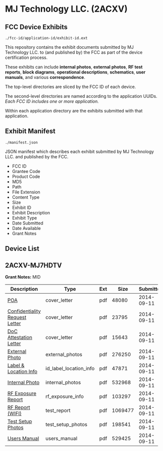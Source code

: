 # MJ Technology LLC. (2ACXV)
## FCC Device Exhibits

```
./fcc-id/application-id/exhibit-id.ext
```

This repository contains the exhibit documents submitted by MJ Technology LLC. to (and published by) the FCC as part of the device certification process.

These exhibits can include **internal photos**, **external photos**, **RF test reports**, **block diagrams**, **operational descriptions**, **schematics**, **user manuals**, and various **correspondence**.

The top-level directories are sliced by the FCC ID of each device.

The second-level directories are named according to the application UUIDs. *Each FCC ID includes one or more application.*

Within each application directory are the exhibits submitted with that application. 

## Exhibit Manifest

```
./manifest.json
```

JSON manifest which describes each exhibit submitted by MJ Technology LLC. and published by the FCC.

- FCC ID
- Grantee Code
- Product Code
- MD5
- Path
- File Extension
- Content Type
- Size
- Exhibit ID
- Exhibit Description
- Exhibit Type
- Date Submitted
- Date Available
- Grant Notes

## Device List
## 2ACXV-MJ7HDTV
**Grant Notes:** MID

| Description | Type | Ext | Size | Submitted | Available |
| ----------- | ---- | --- | ---- | --------- | --------- |
| [POA](2ACXV-MJ7HDTV/14a6c0784488b2e4846b36c9684d9605/2385684.pdf) | cover_letter | pdf | 48080 | 2014-09-11 | 2014-09-12 |
| [Confidentiality Request Letter](2ACXV-MJ7HDTV/14a6c0784488b2e4846b36c9684d9605/2385685.pdf) | cover_letter | pdf | 23795 | 2014-09-11 | 2014-09-12 |
| [DoC Attestation Letter](2ACXV-MJ7HDTV/14a6c0784488b2e4846b36c9684d9605/2385686.pdf) | cover_letter | pdf | 15643 | 2014-09-11 | 2014-09-12 |
| [External Photo](2ACXV-MJ7HDTV/14a6c0784488b2e4846b36c9684d9605/2385693.pdf) | external_photos | pdf | 276250 | 2014-09-11 | 2014-09-12 |
| [Label & Location Info](2ACXV-MJ7HDTV/14a6c0784488b2e4846b36c9684d9605/2385695.pdf) | id_label_location_info | pdf | 47871 | 2014-09-11 | 2014-09-12 |
| [Internal Photo](2ACXV-MJ7HDTV/14a6c0784488b2e4846b36c9684d9605/2385694.pdf) | internal_photos | pdf | 532968 | 2014-09-11 | 2014-09-12 |
| [RF Exposure Report](2ACXV-MJ7HDTV/14a6c0784488b2e4846b36c9684d9605/2385692.pdf) | rf_exposure_info | pdf | 103297 | 2014-09-11 | 2014-09-12 |
| [RF Report (WIFI)](2ACXV-MJ7HDTV/14a6c0784488b2e4846b36c9684d9605/2385690.pdf) | test_report | pdf | 1069477 | 2014-09-11 | 2014-09-12 |
| [Test Setup Photos](2ACXV-MJ7HDTV/14a6c0784488b2e4846b36c9684d9605/2385691.pdf) | test_setup_photos | pdf | 198541 | 2014-09-11 | 2014-09-12 |
| [Users Manual](2ACXV-MJ7HDTV/14a6c0784488b2e4846b36c9684d9605/2385696.pdf) | users_manual | pdf | 529425 | 2014-09-11 | 2014-09-12 |
